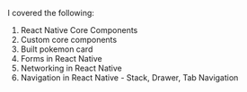 I covered the following:
1. React Native Core Components
2. Custom core components
3. Built pokemon card
4. Forms in React Native
5. Networking in React Native
6. Navigation in React Native - Stack, Drawer, Tab Navigation

